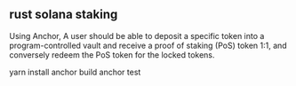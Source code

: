 ## rust solana staking
Using Anchor, A user should be able to deposit a specific token into a program-controlled vault and receive a proof of staking (PoS) token 1:1, and conversely redeem the PoS token for the locked tokens.

yarn install
anchor build
anchor test
